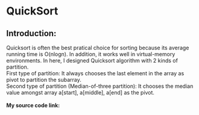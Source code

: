 # QuickSort
## Introduction: 
Quicksort is often the best pratical choice for sorting because its average running time is O(nlogn). In addition, it works well in virtual-memory environments. In here, I designed Quicksort algorithm with 2 kinds of partition.
<br>First type of partition: It always chooses the last element in the array as pivot to partition the subarray.
<br>Second type of partition (Median-of-three partition): It chooses the median value amongst array a[start], a[middle], a[end] as the pivot. </br>
<br><b>My source code link:</b></br> 
